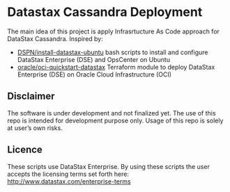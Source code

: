 # Datastax Cassandra Deployment

The main idea of this project is apply Infrasrtucture As Code approach for DataStax Cassandra. Inspired by:
- [DSPN/install-datastax-ubuntu](https://github.com/DSPN/install-datastax-ubuntu) bash scripts to install and configure DataStax Enterprise (DSE) and OpsCenter on Ubuntu 
- [oracle/oci-quickstart-datastax](https://github.com/oracle/oci-quickstart-datastax) Terraform module to deploy DataStax Enterprise (DSE) on Oracle Cloud Infrastructure (OCI) 

## Disclaimer

The software is under development and not finalized yet. The use of this repo is intended for development purpose only. Usage of this repo is solely at user’s own risks. 

## Licence

These scripts use DataStax Enterprise.  By using these scripts the user accepts the licensing terms set forth here: http://www.datastax.com/enterprise-terms
